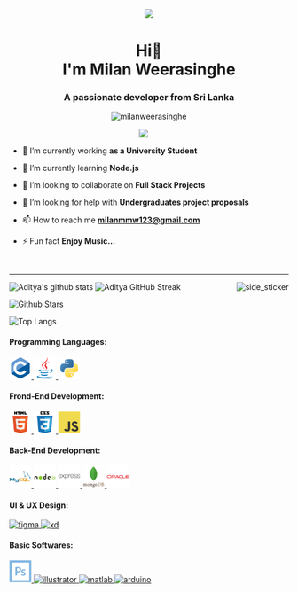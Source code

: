 <div align="center">
  <img src = "https://github.com/7oSkaaa/7oSkaaa/blob/main/Images/about_me.gif?raw=true" width = 50px>
</div>
<h1 align="center">Hi👋<br> I'm Milan Weerasinghe</h1>
<h3 align="center">A passionate developer from Sri Lanka</h3>

<p align="center"> <img src="https://komarev.com/ghpvc/?username=milanweerasinghe&label=Profile%20views&color=0e75b6&style=flat" alt="milanweerasinghe" /> </p>
<picture> <img align="right" src="https://github.com/7oSkaaa/7oSkaaa/blob/main/Images/Right_Side.gif?raw=true" width = 270px></picture>
<br>

- 🔭 I’m currently working **as a University Student**

- 🌱 I’m currently learning **Node.js**

- 👯 I’m looking to collaborate on **Full Stack Projects**

- 🤝 I’m looking for help with **Undergraduates project proposals**

- 📫 How to reach me **milanmmw123@gmail.com**

- ⚡ Fun fact **Enjoy Music...**
  <p> <br></p>
---

<img align="right" alt="side_sticker" src="https://i.gifer.com/9viJ.gif"/>



 ![Aditya's github stats](https://github-readme-stats.vercel.app/api?username=MilanWeerasinghe&show_icons=true&theme=ambient_gradient)  ![Aditya GitHub Streak](https://github-readme-streak-stats.herokuapp.com/?user=Aditya664&theme=ambient_gradient) 

![Github Stars](https://github-readme-stats.vercel.app/api?username=MilanWeerasinghe&show_icons=true&locale=en&count_private=true&hide_rank=true&custom_title=My%20GitHub%20Stats&disable_animations=true&theme=ambient_gradient) 

![Top Langs](https://github-readme-stats.vercel.app/api/top-langs/?username=MilanWeerasinghe&theme=ambient_gradient) 

<h4 align="left">Programming Languages:</h4>
<p align="left">  
  <a href="https://www.cprogramming.com/" target="_blank" rel="noreferrer"> <img src="https://raw.githubusercontent.com/devicons/devicon/master/icons/c/c-original.svg" alt="c" width="40" height="40"/> </a> 
  <a href="https://www.java.com" target="_blank" rel="noreferrer"> <img src="https://raw.githubusercontent.com/devicons/devicon/master/icons/java/java-original.svg" alt="java" width="40" height="40"/> </a>
  <a href="https://www.python.org" target="_blank" rel="noreferrer"> <img src="https://raw.githubusercontent.com/devicons/devicon/master/icons/python/python-original.svg" alt="python" width="40" height="40"/> </a></p>

<h4 align="left">Frond-End Development:</h4>
<p align="left">  
  <a href="https://www.w3.org/html/" target="_blank" rel="noreferrer"> <img src="https://raw.githubusercontent.com/devicons/devicon/master/icons/html5/html5-original-wordmark.svg" alt="html5" width="40" height="40"/> </a> 
  <a href="https://www.w3schools.com/css/" target="_blank" rel="noreferrer"> <img src="https://raw.githubusercontent.com/devicons/devicon/master/icons/css3/css3-original-wordmark.svg" alt="css3" width="40" height="40"/> </a> 
  <a href="https://developer.mozilla.org/en-US/docs/Web/JavaScript" target="_blank" rel="noreferrer"> <img src="https://raw.githubusercontent.com/devicons/devicon/master/icons/javascript/javascript-original.svg" alt="javascript" width="40" height="40"/> </a> </p>

<h4 align="left">Back-End Development:</h4>
<p align="left" margin-left="px"> 
  <a href="https://www.mysql.com/" target="_blank" rel="noreferrer"> <img src="https://raw.githubusercontent.com/devicons/devicon/master/icons/mysql/mysql-original-wordmark.svg" alt="mysql" width="40" height="40"/> </a>
  <a href="https://nodejs.org" target="_blank" rel="noreferrer"> <img src="https://raw.githubusercontent.com/devicons/devicon/master/icons/nodejs/nodejs-original-wordmark.svg" alt="nodejs" width="40" height="40"/> </a> 
  <a href="https://expressjs.com" target="_blank" rel="noreferrer"> <img src="https://raw.githubusercontent.com/devicons/devicon/master/icons/express/express-original-wordmark.svg" alt="express" width="40" height="40"/> </a> 
  <a href="https://www.mongodb.com/" target="_blank" rel="noreferrer"> <img src="https://raw.githubusercontent.com/devicons/devicon/master/icons/mongodb/mongodb-original-wordmark.svg" alt="mongodb" width="40" height="40"/> </a> 
<a href="https://www.oracle.com/" target="_blank" rel="noreferrer"> <img src="https://raw.githubusercontent.com/devicons/devicon/master/icons/oracle/oracle-original.svg" alt="oracle" width="40" height="40"/> </a> </p>

<h4 align="left">UI & UX Design:</h4>
<p align="left">   
  <a href="https://www.figma.com/" target="_blank" rel="noreferrer"> <img src="https://www.vectorlogo.zone/logos/figma/figma-icon.svg" alt="figma" width="40" height="40"/> </a>
<a href="https://www.adobe.com/products/xd.html" target="_blank" rel="noreferrer"> <img src="https://cdn.worldvectorlogo.com/logos/adobe-xd.svg" alt="xd" width="40" height="40"/> </a></p> 
  
  
<h4 align="left">Basic Softwares:</h4>
<p align="left">   
  <a href="https://www.photoshop.com/en" target="_blank" rel="noreferrer"> <img src="https://raw.githubusercontent.com/devicons/devicon/master/icons/photoshop/photoshop-line.svg" alt="photoshop" width="40" height="40"/> </a>
  <a href="https://www.adobe.com/in/products/illustrator.html" target="_blank" rel="noreferrer"> <img src="https://www.vectorlogo.zone/logos/adobe_illustrator/adobe_illustrator-icon.svg" alt="illustrator" width="40" height="40"/> </a>
  <a href="https://www.mathworks.com/" target="_blank" rel="noreferrer"> <img src="https://upload.wikimedia.org/wikipedia/commons/2/21/Matlab_Logo.png" alt="matlab" width="40" height="40"/> </a>
  <a href="https://www.arduino.cc/" target="_blank" rel="noreferrer"> <img src="https://cdn.worldvectorlogo.com/logos/arduino-1.svg" alt="arduino" width="40" height="40"/> </a>
  </p>
